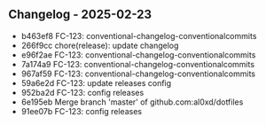 ## Changelog - 2025-02-23

- b463ef8 FC-123: conventional-changelog-conventionalcommits
- 266f9cc chore(release): update changelog
- e96f2ae FC-123: conventional-changelog-conventionalcommits
- 7a174a9 FC-123: conventional-changelog-conventionalcommits
- 967af59 FC-123: conventional-changelog-conventionalcommits
- 59a6e2d FC-123: update releases config
- 952ba2d FC-123: config releases
- 6e195eb Merge branch 'master' of github.com:al0xd/dotfiles
- 91ee07b FC-123: config releases
